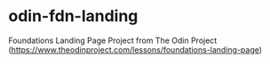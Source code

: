 # odin-fdn-landing
 Foundations Landing Page Project from The Odin Project (https://www.theodinproject.com/lessons/foundations-landing-page)
